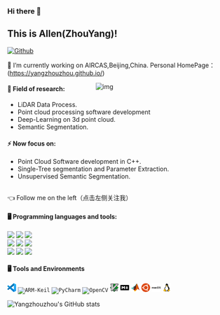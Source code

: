 ### Hi there 👋
## This is Allen(ZhouYang)!

[![Github](https://img.shields.io/badge/-Github-000?style=flat&logo=Github&logoColor=white)](https://github.com/Yangzhouzhou)

🔭 I’m currently working on AIRCAS,Beijing,China.
Personal HomePage：(https://yangzhouzhou.github.io/)
<p>
<p>
<img align="right" alt="img" src="death.png" width="60%" height="auto" />

#### 🌱 Field of research: 
- LiDAR Data Process.
- Point cloud processing software development
- Deep-Learning on 3d point cloud.
- Semantic Segmentation.

#### ⚡ Now focus on:
- Point Cloud Software development in C++.
- Single-Tree segmentation and Parameter Extraction.
- Unsupervised Semantic Segmentation.

<h2></h2>
👈 Follow me on the left（点击左侧关注我）

#### 🖥️ Programming languages and tools: 

<p>
<code><img width="10%" src="https://www.vectorlogo.zone/logos/java/java-ar21.svg"></code>
<code><img width="10%" bottom="3px" src="https://upload.vectorlogo.zone/logos/typescriptlang/images/c108b043-7101-4485-a8a2-4b2a9ac6f8b4.svg"></code>
<code><img width="10%" src="https://www.vectorlogo.zone/logos/python/python-ar21.svg"></code>
<br /><code><img width="10%" src="https://www.vectorlogo.zone/logos/reactjs/reactjs-ar21.svg"></code>
<code><img width="10%" src="https://www.vectorlogo.zone/logos/d3js/d3js-ar21.svg"></code>
<code><img width="10%" src="https://www.vectorlogo.zone/logos/js_webpack/js_webpack-ar21.svg"></code>
<br />
<code><img width="10%" src="https://www.vectorlogo.zone/logos/hexoio/hexoio-ar21.svg"></code>
<code><img width="10%" src="https://www.vectorlogo.zone/logos/vim/vim-ar21.svg"></code>
<code><img width="10%" src="https://www.vectorlogo.zone/logos/git-scm/git-scm-ar21.svg"></code>
</p>

#### 🖥️ Tools and Environments

<code><img height="20" src="https://raw.githubusercontent.com/github/explore/80688e429a7d4ef2fca1e82350fe8e3517d3494d/topics/visual-studio-code/visual-studio-code.png" alt="VSCode" title="VSCode"></code>
<code><img height="20" src="https://user-images.githubusercontent.com/29084184/128668555-59d96329-2e64-4370-bfdc-89bf7a12aea8.png" alt="ARM-Keil" title="ARM-Keil"></code>
<code><img height="20" src="https://images.nowcoder.com/images/20180629/0_1530258305740_67F7BB46DE9FC78164CA628F2CE05C37" alt="PyCharm" title="PyCharm"></code>
<code><img height="20" src="https://camo.githubusercontent.com/ce9fb3389462f2c9444f863e410f0d17d04b216beba8749a015011887eadfbaf/68747470733a2f2f7777772e766563746f726c6f676f2e7a6f6e652f6c6f676f732f6f70656e63762f6f70656e63762d69636f6e2e737667" alt="OpenCV" title="OpenCV"></code>
<code><img height="20" src="https://raw.githubusercontent.com/github/explore/80688e429a7d4ef2fca1e82350fe8e3517d3494d/topics/vim/vim.png" alt="Vim" title="Vim"></code>
<code><img height="20" src="https://raw.githubusercontent.com/github/explore/80688e429a7d4ef2fca1e82350fe8e3517d3494d/topics/markdown/markdown.png" alt="Markdown" title="MarkDown"></code>
<code><img height="20" src="https://raw.githubusercontent.com/github/explore/80688e429a7d4ef2fca1e82350fe8e3517d3494d/topics/matlab/matlab.png" alt="Matlab" title="Matlab"></code>
<code><img height="20" src="https://raw.githubusercontent.com/github/explore/80688e429a7d4ef2fca1e82350fe8e3517d3494d/topics/ubuntu/ubuntu.png" alt="Ubuntu" title="Ubuntu"></code>
<code><img height="20" src="https://raw.githubusercontent.com/github/explore/80688e429a7d4ef2fca1e82350fe8e3517d3494d/topics/macos/macos.png" alt="MacOS" title="MacOS"></code>
<code><img height="20" src="https://raw.githubusercontent.com/github/explore/80688e429a7d4ef2fca1e82350fe8e3517d3494d/topics/linux/linux.png" alt="Linux" title="Linux"></code>

![Yangzhouzhou's GitHub stats](https://github-readme-stats.vercel.app/api?username=Yangzhouzhou&count_private=true&show_icons=true&theme=dracula)

<!--

- - Finish my Computer Engineering Master Degree 
- Business cooperation with [Huawei cloud](https://github.com/bi4group)  *on **Visualization and Visual Analytics*** :loop:
- One of the contributor of [AntV G6](https://github.com/antvis/G6) 🐜
**hewiew/hewiew** is a ✨ _special_ ✨ repository because its `README.md` (this file) appears on your GitHub profile.

Here are some ideas to get you started:

- 🔭 I’m currently working on ...
- 🌱 I’m currently learning ...
- 👯 I’m looking to collaborate on ...
- 🤔 I’m looking for help with ...
- 💬 Ask me about ...
- 📫 How to reach me: ...
- 😄 Pronouns: ...
- ⚡ Fun fact: ...
-->

